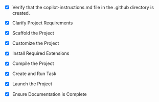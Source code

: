 <!-- Use this file to provide workspace-specific custom instructions to Copilot. For more details, visit https://code.visualstudio.com/docs/copilot/copilot-customization#_use-a-githubcopilotinstructionsmd-file -->
- [x] Verify that the copilot-instructions.md file in the .github directory is created.

- [x] Clarify Project Requirements
	<!-- Python log parser with plugin architecture for SSH, FTP, HTTP logs with flat file database -->

- [x] Scaffold the Project
	<!-- Create project structure for Python log parser with plugin system -->

- [x] Customize the Project
	<!-- Implemented core parser with 4 plugins: SSH auth, FTP, HTTP access, and simple login logs -->

- [x] Install Required Extensions
	<!-- No additional extensions needed -->

- [x] Compile the Project
	<!-- Install dependencies and verify functionality -->

- [x] Create and Run Task
	<!-- Create tasks for running the log parser -->

- [x] Launch the Project
	<!-- Test the log parser with sample data -->

- [x] Ensure Documentation is Complete
	<!-- Complete README.md and clean up instructions -->